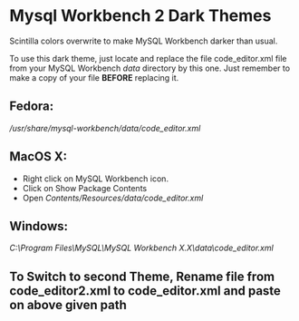# Mysql Workbench 2 Dark Themes

Scintilla colors overwrite to make MySQL Workbench darker than usual.

To use this dark theme, just locate and replace the file code_editor.xml file from your MySQL Workbench _data_ directory by this one.
Just remember to make a copy of your file **BEFORE** replacing it.

## Fedora:
_/usr/share/mysql-workbench/data/code_editor.xml_

## MacOS X:
- Right click on MySQL Workbench icon.
- Click on Show Package Contents
- Open _Contents/Resources/data/code_editor.xml_

## Windows:
_C:\Program Files\MySQL\MySQL Workbench X.X\data\code_editor.xml_

## To Switch to second Theme, Rename file from code_editor2.xml to code_editor.xml and paste on above given path
